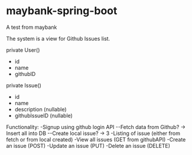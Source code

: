 # maybank-spring-boot
A test from maybank

The system is a view for Github Issues list.

private User()
- id
- name
- githubID

private Issue()
- id
- name 
- description (nullable)
- githubIssueID (nullable)

Functionality:
-Signup using github login API 
--Fetch data from Github? -> Insert all into DB
--Create local issue? -> 3
-Listing of issue (either from fetch or from local created)
-View all issues (GET from githubAPI)
-Create an issue (POST)
-Update an issue (PUT)
-Delete an issue (DELETE)
